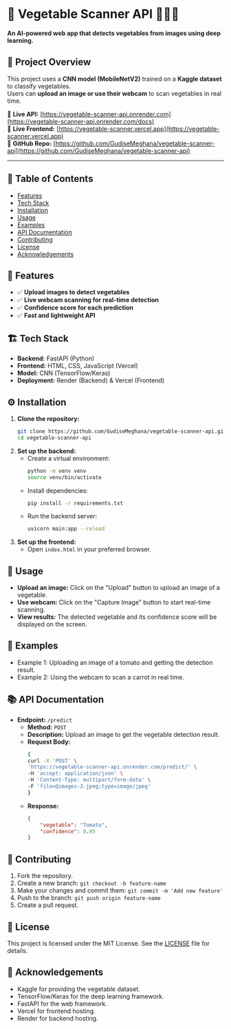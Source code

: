 # 🌿 Vegetable Scanner API 🍅🥕🥦  

**An AI-powered web app that detects vegetables from images using deep learning.**  

## 🚀 Project Overview  
This project uses a **CNN model (MobileNetV2)** trained on a **Kaggle dataset** to classify vegetables.  
Users can **upload an image or use their webcam** to scan vegetables in real time.  

🔗 **Live API:** [https://vegetable-scanner-api.onrender.com](https://vegetable-scanner-api.onrender.com/docs)  
🔗 **Live Frontend:** [https://vegetable-scanner.vercel.app](https://vegetable-scanner.vercel.app)  
🔗 **GitHub Repo:** [https://github.com/GudiseMeghana/vegetable-scanner-api](https://github.com/GudiseMeghana/vegetable-scanner-api)  

---

## 📌 Table of Contents  
- [Features](#-features)  
- [Tech Stack](#-tech-stack)  
- [Installation](#-installation)  
- [Usage](#-usage)  
- [Examples](#-examples)  
- [API Documentation](#-api-documentation)  
- [Contributing](#-contributing)  
- [License](#-license)  
- [Acknowledgements](#-acknowledgements)  

## 📌 Features  
- ✅ **Upload images to detect vegetables**  
- ✅ **Live webcam scanning for real-time detection**  
- ✅ **Confidence score for each prediction**  
- ✅ **Fast and lightweight API**  

## 🏗️ Tech Stack  
- **Backend:** FastAPI (Python)  
- **Frontend:** HTML, CSS, JavaScript (Vercel)  
- **Model:** CNN (TensorFlow/Keras)  
- **Deployment:** Render (Backend) & Vercel (Frontend)  

## ⚙️ Installation  
1. **Clone the repository:**  
    ```sh  
    git clone https://github.com/GudiseMeghana/vegetable-scanner-api.git  
    cd vegetable-scanner-api  
    ```  
2. **Set up the backend:**  
    - Create a virtual environment:  
        ```sh  
        python -m venv venv  
        source venv/bin/activate  
        ```  
    - Install dependencies:  
        ```sh  
        pip install -r requirements.txt  
        ```  
    - Run the backend server:  
        ```sh  
        uvicorn main:app --reload  
        ```  
3. **Set up the frontend:**  
    - Open `index.html` in your preferred browser.  

## 🚀 Usage  
- **Upload an image:** Click on the "Upload" button to upload an image of a vegetable.  
- **Use webcam:** Click on the "Capture Image" button to start real-time scanning.  
- **View results:** The detected vegetable and its confidence score will be displayed on the screen.  

## 📸 Examples  
- Example 1: Uploading an image of a tomato and getting the detection result.  
- Example 2: Using the webcam to scan a carrot in real time.  

## 📚 API Documentation  
- **Endpoint:** `/predict`  
    - **Method:** `POST`  
    - **Description:** Upload an image to get the vegetable detection result.  
    - **Request Body:**  
        ```sh
        {
        curl -X 'POST' \
        'https://vegetable-scanner-api.onrender.com/predict/' \
        -H 'accept: application/json' \
        -H 'Content-Type: multipart/form-data' \
        -F 'file=@images-3.jpeg;type=image/jpeg'
        }
        ```  
    - **Response:**  
        ```json
        {  
            "vegetable": "Tomato",  
            "confidence": 0.95  
        }  
        ```  

## 🤝 Contributing  
1. Fork the repository.  
2. Create a new branch: `git checkout -b feature-name`  
3. Make your changes and commit them: `git commit -m 'Add new feature'`  
4. Push to the branch: `git push origin feature-name`  
5. Create a pull request.  

## 📜 License  
This project is licensed under the MIT License. See the [LICENSE](LICENSE) file for details.  

## 🙏 Acknowledgements  
- Kaggle for providing the vegetable dataset.  
- TensorFlow/Keras for the deep learning framework.  
- FastAPI for the web framework.  
- Vercel for frontend hosting.  
- Render for backend hosting.  

